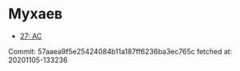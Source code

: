 # Мухаев
- [27: AC](27.md)

Commit: 57aaea9f5e25424084b11a187ff6236ba3ec765c
 fetched at: 20201105-133236
